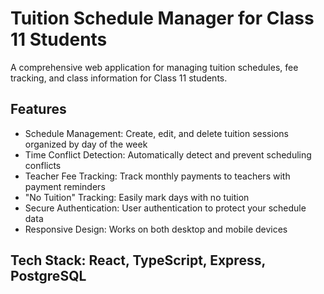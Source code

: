 # Tuition Schedule Manager for Class 11 Students

A comprehensive web application for managing tuition schedules, fee tracking, and class information for Class 11 students.

## Features

- Schedule Management: Create, edit, and delete tuition sessions organized by day of the week
- Time Conflict Detection: Automatically detect and prevent scheduling conflicts
- Teacher Fee Tracking: Track monthly payments to teachers with payment reminders
- "No Tuition" Tracking: Easily mark days with no tuition
- Secure Authentication: User authentication to protect your schedule data
- Responsive Design: Works on both desktop and mobile devices

## Tech Stack: React, TypeScript, Express, PostgreSQL

